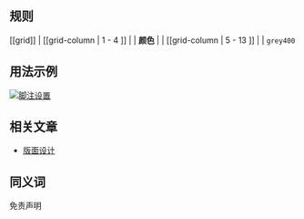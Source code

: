 ﻿## 规则

[[grid]]
| [[grid-column | 1 - 4 ]]
| | **颜色**
|
| [[grid-column | 5 - 13 ]]
| | `grey400`

## 用法示例

[![脚注设置](/api/static/documentation/components/footnote/footnote_usage.png)](/api/static/documentation/components/footnote/footnote_usage.png)

## 相关文章

- [版面设计](/doc/docs/documentation/40-appearance/typography?styleguide-components-enabled=true&appearance-enabled=true)

## 同义词

免责声明

